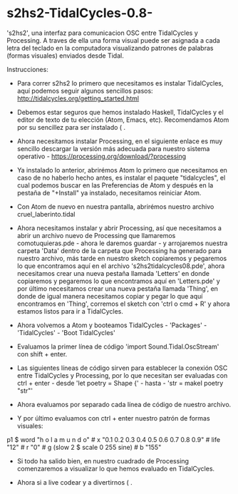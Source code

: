 # s2hs2-TidalCycles-0.8-
's2hs2', una interfaz para comunicacion OSC entre TidalCycles y Processing. A traves de ella una forma visual puede ser asignada a cada letra del teclado en la computadora visualizando patrones de palabras (formas visuales) enviados desde Tidal.

Instrucciones:

- Para correr s2hs2 lo primero que necesitamos es instalar TidalCycles, aquí podemos seguir algunos sencillos pasos: http://tidalcycles.org/getting_started.html

- Debemos estar seguros que hemos instalado Haskell, TidalCycles y el editor de texto de tu elección (Atom, Emacs, etc). Recomendamos Atom por su sencillez para ser instalado ( .

- Ahora necesitamos instalar Processing, en el siguiente enlace es muy sencillo descargar la versión más adecuada para nuestro sistema operativo - https://processing.org/download/?processing

- Ya instalado lo anterior, abrirémos Atom lo primero que necesitamos en caso de no haberlo hecho antes, es instalar el paquete "tidalcycles", el cual podemos buscar en las Preferencias de Atom y después en la pestaña de "+Install" ya instalado, necesitamos reiniciar Atom.

- Con Atom de nuevo en nuestra pantalla, abrirémos nuestro archivo cruel_laberinto.tidal 

- Ahora necesitamos instalar y abrir Processing, así que necesitamos a abrir un archivo nuevo de Processing que llamaremos comotuquieras.pde - ahora le daremos guardar - y arrojaremos nuestra carpeta 'Data' dentro de la carpeta que 
Processing ha generado para nuestro archivo, más tarde en nuestro sketch copiaremos y pegaremos lo que encontramos 
aquí en el archivo 's2hs2tidalcycles08.pde', ahora necesitamos crear una nueva pestaña llamada 'Letters' en donde copiaremos y pegaremos lo que encontramos aquí en 'Letters.pde' y por último necesitamos crear una nueva pestaña llamada 'Thing',
en donde de igual manera necesitamos copiar y pegar lo que aquí encontramos en 'Thing', corremos el sketch con 'ctrl o cmd + R' y ahora estamos listos para ir a TidalCycles.

- Ahora volvemos a Atom y booteamos TidalCycles - 'Packages' - 'TidalCycles' - 'Boot TidalCycles'

- Evaluamos la primer línea de código 'import Sound.Tidal.OscStream' con shift + enter.

- Las siguientes líneas de código sirven para establecer la conexión OSC entre TidalCycles y Processing, por lo que 
necesitan ser evaluadas con ctrl + enter - desde 'let poetry = Shape {' - hasta - 'str = makeI poetry "str"'

- Ahora evaluamos por separado cada línea de código de nuestro archivo.

- Y por último evaluamos con ctrl + enter nuestro patrón de formas visuales: 

p1 $ word "h o l a m u n d o" # x "0.1 0.2 0.3 0.4 0.5 0.6 0.7 0.8 0.9" # life "12" # r "0" # g (slow 2 $ scale 0 255 sine) # b "155"

- Si todo ha salido bien, en nuestro cuadrado de Processing comenzaremos a visualizar lo que hemos evaluado en TidalCycles.

- Ahora si a live codear y a divertirnos ( .

